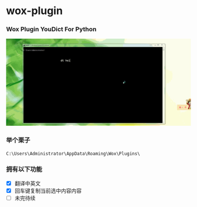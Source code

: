 # wox-plugin

###  Wox Plugin YouDict For Python

![example](/static/example.gif)

###  举个栗子
```
C:\Users\Administrator\AppData\Roaming\Wox\Plugins\
```

### 拥有以下功能
- [x] 翻译中英文
- [x] 回车键复制当前选中内容内容
- [ ] 未完待续